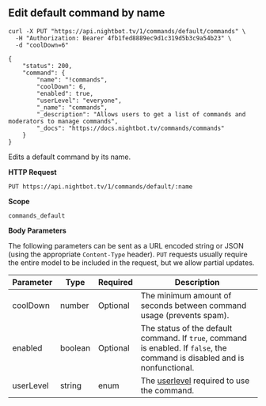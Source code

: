 ## Edit default command by name

```cURL
curl -X PUT "https://api.nightbot.tv/1/commands/default/commands" \
  -H "Authorization: Bearer 4fb1fed8889ec9d1c319d5b3c9a54b23" \
  -d "coolDown=6"

{
    "status": 200,
    "command": {
        "name": "!commands",
        "coolDown": 6,
        "enabled": true,
        "userLevel": "everyone",
        "_name": "commands",
        "_description": "Allows users to get a list of commands and moderators to manage commands",
        "_docs": "https://docs.nightbot.tv/commands/commands"
    }
}
```

Edits a default command by its name.

**HTTP Request**

`PUT https://api.nightbot.tv/1/commands/default/:name`

**Scope**

`commands_default`

**Body Parameters**

The following parameters can be sent as a URL encoded string or JSON (using the appropriate `Content-Type` header). `PUT` requests usually require the entire model to be included in the request, but we allow partial updates.

<table>
	<thead>
		<tr>
			<th>Parameter</th>
			<th>Type</th>
			<th>Required</th>
			<th>Description</th>
		</tr>
	</thead>
	<tbody>
		<tr>
			<td>coolDown</td>
			<td>number</td>
			<td>Optional</td>
			<td>The minimum amount of seconds between command usage (prevents spam).</td>
		</tr>
		<tr>
			<td>enabled</td>
			<td>boolean</td>
			<td>Optional</td>
			<td>The status of the default command. If <code>true</code>, command is enabled. If <code>false</code>, the command is disabled and is nonfunctional.</td>
		</tr>
		<tr>
			<td>userLevel</td>
			<td>string</td>
			<td>enum</td>
			<td>The <a href="#userlevels">userlevel</a> required to use the command.</td>
		</tr>
	</tbody>
</table>